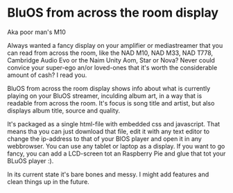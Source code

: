 # BluOS from across the room display
Aka poor man's M10

Always wanted a fancy display on your amplifier or mediastreamer that you can read from across the room, like the NAD M10, NAD M33, NAD T778, Cambridge Audio Evo or the Naim Unity Aom, Star or Nova? Never could convice your super-ego an/or loved-ones that it's worth the considerable amount of cash? I read you.

BluOS from across the room display shows info about what is currently playing on your BluOS streamer, inculding album art, in a way that is readable from across the room. It's focus is song title and artist, but also displays album title, source and quality.

It's packaged as a single html-file with embedded css and javascript. That means tha you can just download that file, edit it with any text editor to change the ip-address to that of your BlOS player and open it in any webbrowser. You can use any tablet or laptop as a display. If you want to go fancy, you can add a LCD-screen tot an Raspberry Pie and glue that tot your BLuOS player :).

In its current state it's bare bones and messy. I might add features and clean things up in the future.

